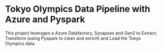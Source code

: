 # Tokyo Olympics Data Pipeline with Azure and Pyspark

This project leverages a Azure Datafactory, Synapses and Gen2 to Extract, Transform (using Pyspark to clean and enrich) and Load the Tokyo Olympics data.





